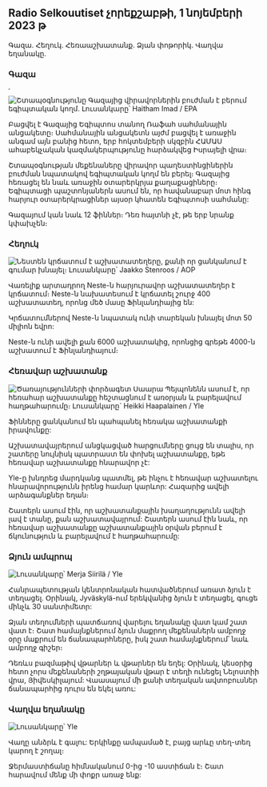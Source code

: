 ## Radio Selkouutiset չորեքշաբթի, 1 նոյեմբերի 2023 թ

Գազա. Հեղուկ. Հեռաաշխատանք. Ձյան փոթորիկ. Վաղվա եղանակը.

### Գազա

՛![Շտապօգնությունը Գազայից վիրավորներին բուժման է բերում եգիպտական կողմ. Լուսանկարը՝ Haitham Imad / EPA](https://images.cdn.yle.fi/image/upload/c_crop,h_2821,w_5016,x_0,y_744/ar_1.7777777777777777,c_fill,g_faces,h_1205,h_120q_auto:eco/f_auto/fl_lossy/v1698852282/39-1194530654258b7aaf7a)

Բացվել է Գազայից Եգիպտոս տանող Ռաֆահ սահմանային անցակետը։ Սահմանային անցակետն այժմ բացվել է առաջին անգամ այն բանից հետո, երբ հոկտեմբերի սկզբին ՀԱՄԱՍ ահաբեկչական կազմակերպությունը հարձակվեց Իսրայելի վրա։

Շտապօգնության մեքենաները վիրավոր պաղեստինցիներին բուժման նպատակով եգիպտական կողմ են բերել։ Գազայից հեռացել են նաև առաջին օտարերկրյա քաղաքացիները։ Եգիպտացի պաշտոնյաներն ասում են, որ հավանաբար մոտ հինգ հարյուր օտարերկրացիներ այսօր կհատեն Եգիպտոսի սահմանը:

Գազայում կան նաև 12 ֆիններ։ Դեռ հայտնի չէ, թե երբ նրանք կփախչեն։

### Հեղուկ

![Նեստեն կրճատում է աշխատատեղերը, քանի որ ցանկանում է գումար խնայել։ Լուսանկարը՝ Jaakko Stenroos / AOP](https://images.cdn.yle.fi/image/upload/c_crop,h_2611,w_4643,x_0,y_483/ar_1.7777777777777777,c_fill,g_50,w_201q_auto:eco/f_auto/fl_lossy/v1698838481/39-1191437653a0928a0b5b)

Վառելիք արտադրող Neste-ն հարյուրավոր աշխատատեղեր է կրճատում։ Neste-ն նախատեսում է կրճատել շուրջ 400 աշխատատեղ, որոնց մեծ մասը Ֆինլանդիայից են:

Կրճատումներով Neste-ն նպատակ ունի տարեկան խնայել մոտ 50 միլիոն եվրո:

Neste-ն ունի ավելի քան 6000 աշխատակից, որոնցից գրեթե 4000-ն աշխատում է Ֆինլանդիայում։

### Հեռավար աշխատանք

![Ծառայությունների փորձագետ Սաարա Պեյպոնենն ասում է, որ հեռահար աշխատանքը հեշտացնում է առօրյան և բարելավում հաղթահարումը։ Լուսանկարը` Heikki Haapalainen / Yle](https://images.cdn.yle.fi/image/upload/c_crop,h_2988,w_5312,x_16,y_569/ar_1.777777777777777,c_fill,g_510,00,00,00,00,00,000,000,000,2010,g_500,200,2000q_auto:eco/f_auto/fl_lossy/v1698754242/39-11936826540ed9ea44a0)

Ֆինները ցանկանում են պահպանել հեռակա աշխատանքի իրավունքը:

Աշխատավայրերում անցկացված հարցումները ցույց են տալիս, որ շատերը նույնիսկ պատրաստ են փոխել աշխատանքը, եթե հեռավար աշխատանքը հնարավոր չէ:

Yle-ը խնդրեց մարդկանց պատմել, թե ինչու է հեռավար աշխատելու հնարավորությունն իրենց համար կարևոր: Հազարից ավելի արձագանքներ եղան։

Շատերն ասում էին, որ աշխատանքային խաղաղությունն ավելի լավ է տանը, քան աշխատավայրում: Շատերն ասում էին նաև, որ հեռավար աշխատանքը աշխատանքային օրվան բերում է ճկունություն և բարելավում է հաղթահարումը:

### Ձյուն ամպրոպ

![ Լուսանկարը՝ Merja Siirilä / Yle](https://images.cdn.yle.fi/image/upload/c_crop,h_2265,w_4028,x_0,y_378/ar_1.777777777777777,c_fill,g_500,h0/q_auto:eco/f_auto/fl_lossy/v1698853993/39-119441665423d86dff6c)

Հանրապետության կենտրոնական հատվածներում առատ ձյուն է տեղացել. Օրինակ, Jyväskylä-ում երեկվանից ձյուն է տեղացել, գուցե մինչև 30 սանտիմետր:

Ձյան տեղումների պատճառով վարելու եղանակը վատ կամ շատ վատ է։ Շատ համայնքներում ձյուն մաքրող մեքենաներն ամբողջ օրը մաքրում են ճանապարհները, իսկ շատ համայնքներում՝ նաև ամբողջ գիշեր։

Դեռևս բազմաթիվ վթարներ և վթարներ են եղել: Օրինակ, կեսօրից հետո չորս մեքենաների շղթայական վթար է տեղի ունեցել Նելոստիի վրա, Յիվեսկիլայում: Վաասայում մի քանի տեղական ավտոբուսներ ճանապարհից դուրս են եկել առու:

### Վաղվա եղանակը

![ Լուսանկարը՝ Yle](https://images.cdn.yle.fi/image/upload/c_crop,h_1080,w_1919,x_0,y_0/ar_1.7777777777777777,c_fill,g_faces,h_670,w__10:eco/f_auto/fl_lossy/v1698848166/39-119453865425d62868a1)

Վաղը անձրև է գալու: Երկինքը ամպամած է, բայց արևը տեղ-տեղ կարող է շողալ։

Ջերմաստիճանը հիմնականում 0-ից -10 աստիճան է։ Շատ հարավում մենք մի փոքր առաջ ենք: